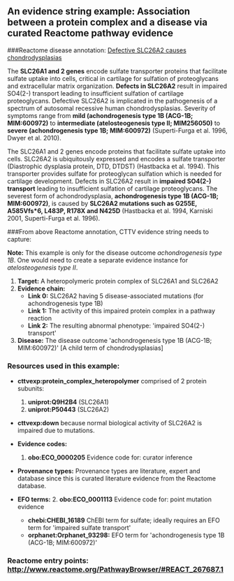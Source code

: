 

## An evidence string example: Association between a protein complex and a disease via curated Reactome pathway evidence

###Reactome disease annotation: [Defective SLC26A2 causes chondrodysplasias](http://www.reactome.org/PathwayBrowser/#REACT_267687.1)

The **SLC26A1 and 2 genes** encode sulfate transporter proteins that facilitate sulfate uptake into cells, critical in cartilage for sulfation of proteoglycans and extracellular matrix organization. **Defects in SLC26A2** result in impaired SO4(2-) transport leading to insufficient sulfation of cartilage proteoglycans. Defective SLC26A2 is implicated in the pathogenesis of a spectrum of autosomal recessive human chondrodysplasias. Severity of symptoms range from **mild (achondrogenesis type 1B (ACG-1B; MIM:600972)** to **intermediate (atelosteogenesis type II; MIM256050)** to **severe (achondrogenesis type 1B; MIM:600972)** (Superti-Furga et al. 1996, Dwyer et al. 2010).

The SLC26A1 and 2 genes encode proteins that facilitate sulfate uptake into cells. SLC26A2 is ubiquitously expressed and encodes a sulfate transporter (Diastrophic dysplasia protein, DTD, DTDST) (Hastbacka et al. 1994). This transporter provides sulfate for proteoglycan sulfation which is needed for cartilage development. Defects in SLC26A2 result in **impaired SO4(2-) transport** leading to insufficient sulfation of cartilage proteoglycans. The severest form of achondrodysplasia, **achondrogenesis type 1B (ACG-1B; MIM:600972)**, is caused by **SLC26A2 mutations such as G255E, A585Vfs*6, L483P, R178X and N425D** (Hastbacka et al. 1994, Karniski 2001, Superti-Furga et al. 1996).

###From above Reactome annotation, CTTV evidence string needs to capture:

**Note:** This example is only for the disease outcome *achondrogenesis type 1B*. One would need to create a separate evidence instance for *atelosteogenesis type II*.

1. **Target:** A heteropolymeric protein complex of SLC26A1 and SLC26A2
3. **Evidence chain:**
	- **Link 0:** SLC26A2 having 5 disease-associated mutations (for achondrogenesis type 1B)
	- **Link 1:** The activity of this impaired protein complex in a pathway reaction
    - **Link 2:** The resulting abnormal phenotype: 'impaired SO4(2-) transport'
4. **Disease:** The disease outcome 'achondrogenesis type 1B (ACG-1B; MIM:600972)' [A child term of chondrodysplasias]

### Resources used in this example:

- **cttvexp:protein_complex_heteropolymer** comprised of 2 protein subunits:
	1. 	**uniprot:Q9H2B4** (SLC26A1)
	1. 	**uniprot:P50443** (SLC26A2)

- **cttvexp:down** because normal biological activity of SLC26A2 is impaired due to mutations.

- **Evidence codes:**
	1. **obo:ECO_0000205** Evidence code for: curator inference


- **Provenance types:** Provenance types are literature, expert and database since this is curated literature evidence from the Reactome database.

- **EFO terms:**
	2. **obo:ECO_0001113** Evidence code for: point mutation evidence
	- **chebi:CHEBI_16189** ChEBI term for sulfate; ideally requires an EFO term for 'impaired sulfate transport'
	- **orphanet:Orphanet_93298:** EFO term for 'achondrogenesis type 1B (ACG-1B; MIM:600972)'

### Reactome entry points: http://www.reactome.org/PathwayBrowser/#REACT_267687.1
